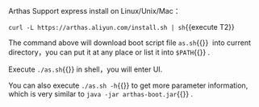 Arthas Support express install on Linux/Unix/Mac：

`curl -L https://arthas.aliyun.com/install.sh | sh`{{execute T2}}

The command above will download boot script file `as.sh`{{}}  into current directory，you can put it at any place or list it into `$PATH`{{}} .

Execute `./as.sh`{{}} in shell，you will enter UI.

You can also execute `./as.sh -h`{{}} to get more parameter information, which is very similar to `java -jar arthas-boot.jar`{{}} .
